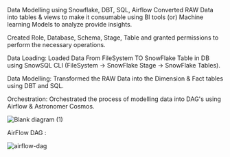Data Modelling using Snowflake, DBT, SQL, Airflow Converted RAW Data into tables & views to make it consumable using BI tools (or) Machine learning Models to analyze provide insights.

Created Role, Database, Schema, Stage, Table and granted permissions to perform the necessary operations.

Data Loading: Loaded Data From FileSystem TO SnowFlake Table in DB using SnowSQL CLI (FileSystem -> SnowFlake Stage -> SnowFlake Tables).

Data Modelling: Transformed the RAW Data into the Dimension & Fact tables using DBT and SQL.

Orchestration: Orchestrated the process of modelling data into DAG's using Airflow & Astronomer Cosmos.

![Blank diagram (1)](https://github.com/user-attachments/assets/55701316-9be7-41d6-9436-6c0cb67b69f3)



AirFlow DAG :
 
![airflow-dag](https://github.com/user-attachments/assets/b48897d8-7f74-46da-a0f5-178b2e3d0983)

